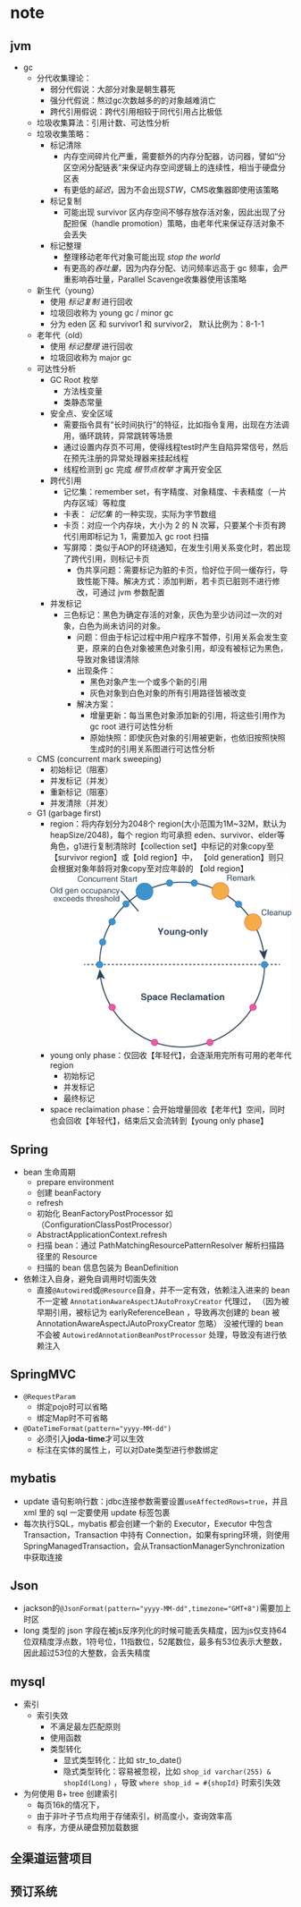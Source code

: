 # note

## jvm

- gc
  - 分代收集理论：
    - 弱分代假说：大部分对象是朝生暮死
    - 强分代假说：熬过gc次数越多的的对象越难消亡
    - 跨代引用假说：跨代引用相较于同代引用占比极低
  - 垃圾收集算法：引用计数、可达性分析
  - 垃圾收集策略：
    - 标记清除
      - 内存空间碎片化严重，需要额外的内存分配器，访问器，譬如“分区空闲分配链表”来保证内存空间逻辑上的连续性，相当于硬盘分区表
      - 有更低的*延迟*，因为不会出现*STW*，CMS收集器即使用该策略
    - 标记复制
      - 可能出现 survivor 区内存空间不够存放存活对象，因此出现了分配担保（handle promotion）策略，由老年代来保证存活对象不会丢失
    - 标记整理
      - 整理移动老年代对象可能出现 *stop the world*
      - 有更高的*吞吐量*，因为内存分配、访问频率远高于 gc 频率，会严重影响吞吐量，Parallel Scavenge收集器使用该策略
  - 新生代（young）
    - 使用 *标记复制* 进行回收
    - 垃圾回收称为 young gc / minor gc
    - 分为 eden 区 和 survivor1 和 survivor2， 默认比例为：8-1-1
  - 老年代（old）
    - 使用 *标记整理* 进行回收
    - 垃圾回收称为 major gc
  - 可达性分析
    - GC Root 枚举
      - 方法栈变量
      - 类静态常量
    - 安全点、安全区域
      - 需要指令具有“长时间执行”的特征，比如指令复用，出现在方法调用，循环跳转，异常跳转等场景
      - 通过设置内存页不可用，使得线程test时产生自陷异常信号，然后在预先注册的异常处理器来挂起线程
      - 线程检测到 gc 完成 *根节点枚举* 才离开安全区
    - 跨代引用
      - 记忆集：remember set，有字精度、对象精度、卡表精度（一片内存区域）等粒度
      - 卡表： *记忆集* 的一种实现，实际为字节数组
      - 卡页：对应一个内存块，大小为 2 的 N 次幂，只要某个卡页有跨代引用即标记为 1，需要加入 gc root 扫描
      - 写屏障：类似于AOP的环绕通知，在发生引用关系变化时，若出现了跨代引用，则标记卡页
        - 伪共享问题：需要标记为脏的卡页，恰好位于同一缓存行，导致性能下降。解决方式：添加判断，若卡页已脏则不进行修改，可通过 jvm 参数配置
    - 并发标记
      - 三色标记：黑色为确定存活的对象，灰色为至少访问过一次的对象，白色为尚未访问的对象。
        - 问题：但由于标记过程中用户程序不暂停，引用关系会发生变更，原来的白色对象被黑色对象引用，却没有被标记为黑色，导致对象错误清除
        - 出现条件：
          - 黑色对象产生一个或多个新的引用
          - 灰色对象到白色对象的所有引用路径皆被改变
        - 解决方案：
          - 增量更新：每当黑色对象添加新的引用，将这些引用作为 gc root 进行可达性分析
          - 原始快照：即使灰色对象的引用被更新，也依旧按照快照生成时的引用关系图进行可达性分析
  - CMS (concurrent mark sweeping)
    - 初始标记（阻塞）
    - 并发标记（并发）
    - 重新标记（阻塞）
    - 并发清除（并发）
  - G1 (garbage first)
    - region：将内存划分为2048个 region(大小范围为1M~32M，默认为heapSize/2048)，每个 region 均可承担 eden、survivor、elder等角色，g1进行复制清除时【collection set】中标记的对象copy至【survivor region】或【old region】中，
    【old generation】则只会根据对象年龄将对象copy至对应年龄的 【old region】
    ![g1gc](./img/g1gc-cycle.png)
    - young only phase：仅回收【年轻代】，会逐渐用完所有可用的老年代region
      - 初始标记
      - 并发标记
      - 最终标记
    - space reclaimation phase：会开始增量回收【老年代】空间，同时也会回收【年轻代】，结束后又会流转到【young only phase】
    

## Spring

- bean 生命周期
  - prepare environment
  - 创建 beanFactory
  - refresh
  - 初始化 BeanFactoryPostProcessor 如（ConfigurationClassPostProcessor）
  - AbstractApplicationContext.refresh
  - 扫描 bean：通过 PathMatchingResourcePatternResolver 解析扫描路径里的 Resource
  - 扫描的 bean 信息包装为 BeanDefinition
- 依赖注入自身，避免自调用时切面失效
  - 直接`@Autowired`或`@Resource`自身，并不一定有效，依赖注入进来的 bean 不一定被 `AnnotationAwareAspectJAutoProxyCreator` 代理过，
  （因为被早期引用，被标记为 earlyReferenceBean ，导致再次创建的 bean 被 AnnotationAwareAspectJAutoProxyCreator 忽略）
  没被代理的 bean 不会被 `AutowiredAnnotationBeanPostProcessor` 处理，导致没有进行依赖注入

## SpringMVC

- `@RequestParam`
  - 绑定pojo时可以省略
  - 绑定Map时不可省略
- `@DateTimeFormat(pattern="yyyy-MM-dd")`
  - 必须引入**joda-time**才可以生效
  - 标注在实体的属性上，可以对Date类型进行参数绑定

## mybatis

- update 语句影响行数：jdbc连接参数需要设置`useAffectedRows=true`，并且 xml 里的 sql 一定要使用 update 标签包裹
- 每次执行SQL，mybatis 都会创建一个新的 Executor，Executor 中包含 Transaction，Transaction 中持有 Connection，如果有spring环境，则使用SpringManagedTransaction，会从TransactionManagerSynchronization中获取连接

## Json

- jackson的`@JsonFormat(pattern="yyyy-MM-dd",timezone="GMT+8")`需要加上时区
- long 类型的 json 字段在被js反序列化的时候可能丢失精度，因为js仅支持64位双精度浮点数，1符号位，11指数位，52尾数位，最多有53位表示大整数，因此超过53位的大整数，会丢失精度

## mysql

- 索引
  - 索引失效
    - 不满足最左匹配原则
    - 使用函数
    - 类型转化
      - 显式类型转化：比如 str_to_date()
      - 隐式类型转化：容易被忽视，比如 `shop_id varchar(255) & shopId(Long)` ，导致 `where shop_id = #{shopId}` 时索引失效
- 为何使用 B+ tree 创建索引
  - 每页16k的情况下，
  - 由于非叶子节点均用于存储索引，树高度小，查询效率高
  - 有序，方便从硬盘预加载数据

## 全渠道运营项目

## 预订系统